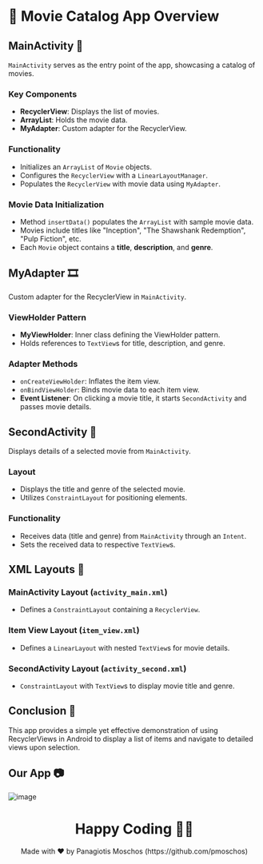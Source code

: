 # 🎥 Movie Catalog App Overview 

## MainActivity :memo:
`MainActivity` serves as the entry point of the app, showcasing a catalog of movies.

### Key Components
- **RecyclerView**: Displays the list of movies.
- **ArrayList<Movie>**: Holds the movie data.
- **MyAdapter**: Custom adapter for the RecyclerView.

### Functionality
- Initializes an `ArrayList` of `Movie` objects.
- Configures the `RecyclerView` with a `LinearLayoutManager`.
- Populates the `RecyclerView` with movie data using `MyAdapter`.

### Movie Data Initialization
- Method `insertData()` populates the `ArrayList` with sample movie data.
- Movies include titles like "Inception", "The Shawshank Redemption", "Pulp Fiction", etc.
- Each `Movie` object contains a **title**, **description**, and **genre**.

## MyAdapter :film_strip:
Custom adapter for the RecyclerView in `MainActivity`.

### ViewHolder Pattern
- **MyViewHolder**: Inner class defining the ViewHolder pattern.
- Holds references to `TextView`s for title, description, and genre.

### Adapter Methods
- `onCreateViewHolder`: Inflates the item view.
- `onBindViewHolder`: Binds movie data to each item view.
- **Event Listener**: On clicking a movie title, it starts `SecondActivity` and passes movie details.

## SecondActivity :memo:
Displays details of a selected movie from `MainActivity`.

### Layout
- Displays the title and genre of the selected movie.
- Utilizes `ConstraintLayout` for positioning elements.

### Functionality
- Receives data (title and genre) from `MainActivity` through an `Intent`.
- Sets the received data to respective `TextView`s.

## XML Layouts :bookmark_tabs:
### MainActivity Layout (`activity_main.xml`)
- Defines a `ConstraintLayout` containing a `RecyclerView`.

### Item View Layout (`item_view.xml`)
- Defines a `LinearLayout` with nested `TextView`s for movie details.

### SecondActivity Layout (`activity_second.xml`)
- `ConstraintLayout` with `TextView`s to display movie title and genre.

## Conclusion :checkered_flag:
This app provides a simple yet effective demonstration of using RecyclerViews in Android to display a list of items and navigate to detailed views upon selection.

## Our App 📷

![image](https://github.com/pmoschos/RecyclerViewApp01/assets/133533759/0748d848-c9f9-45a5-bf7e-038520a11130)

<h1 align=center>Happy Coding 👨‍💻 </h1>

<p align="center">
  Made with ❤️ by Panagiotis Moschos (https://github.com/pmoschos)
</p>

